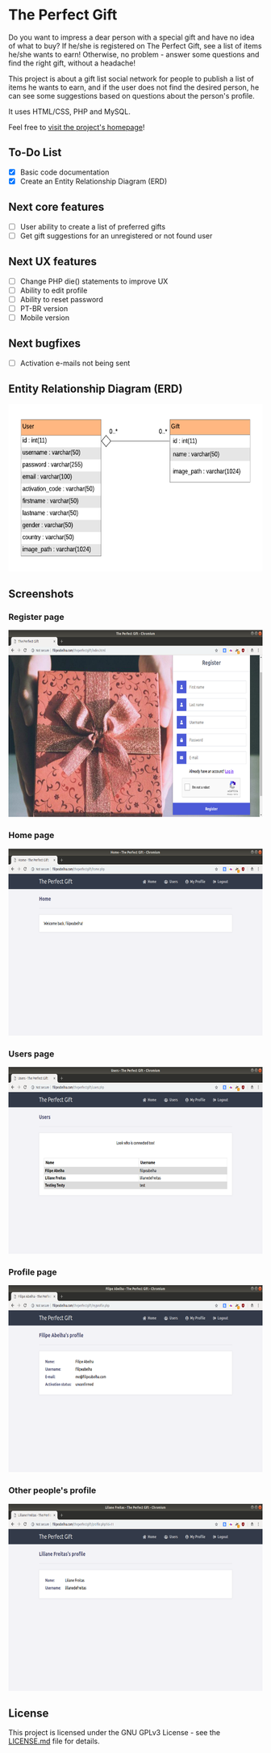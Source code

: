 # The Perfect Gift

Do you want to impress a dear person with a special gift and have no idea of what to buy? If he/she is registered on The Perfect Gift, see a list of items he/she wants to earn! Otherwise, no problem - answer some questions and find the right gift, without a headache!

This project is about a gift list social network for people to publish a list of items he wants to earn, and if the user does not find the desired person, he can see some suggestions based on questions about the person's profile.

It uses HTML/CSS, PHP and MySQL.

Feel free to <a href="http://www.filipeabelha.com/theperfectgift">visit the project's homepage</a>!

## To-Do List

- [x] Basic code documentation
- [x] Create an Entity Relationship Diagram (ERD)

## Next core features

- [ ] User ability to create a list of preferred gifts 
- [ ] Get gift suggestions for an unregistered or not found user

## Next UX features

- [ ] Change PHP die() statements to improve UX
- [ ] Ability to edit profile
- [ ] Ability to reset password
- [ ] PT-BR version
- [ ] Mobile version

## Next bugfixes

- [ ] Activation e-mails not being sent

## Entity Relationship Diagram (ERD)

<p align="center">
<img src="img/erd.png" width="615" height="331">
</p>

## Screenshots

### Register page

<p align="center">
<img src="img/readme_register.png" width="658" height="370">
</p>

### Home page

<p align="center">
<img src="img/readme_home.png" width="658" height="370">
</p>

### Users page

<p align="center">
<img src="img/readme_users.png" width="658" height="370">
</p>

### Profile page

<p align="center">
<img src="img/readme_myprofile.png" width="658" height="370">
</p>

### Other people's profile

<p align="center">
<img src="img/readme_otherprofile.png" width="658" height="370">
</p>


## License
This project is licensed under the GNU GPLv3 License - see the [LICENSE.md](LICENSE.md) file for details.
